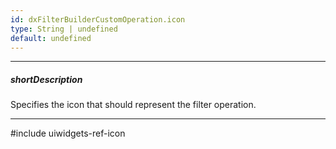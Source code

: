 ```yaml
---
id: dxFilterBuilderCustomOperation.icon
type: String | undefined
default: undefined
---
```

---
##### shortDescription
Specifies the icon that should represent the filter operation.

---
#include uiwidgets-ref-icon